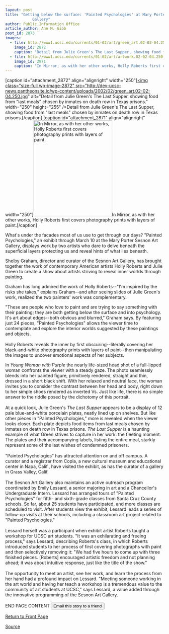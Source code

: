 ```yaml
---
layout: post
title: "Getting below the surface: 'Painted Psychologies' at Mary Porter Sesnon Art
			Gallery"
author: Public Information Office
article_author: Ann M. Gibb
post_id: 2873
images:
  - file: http://www1.ucsc.edu/currents/01-02/art/green_art.02-02-04.250.jpg
    image_id: 2872
    caption: "Detail from Julie Green's The Last Supper, showing food from 'last meals' chosen by inmates on death row in Texas prisons."
  - file: http://www1.ucsc.edu/currents/01-02/art/artwork.02-02-04.250.jpg
    image_id: 2871
    caption: "In Mirror, as with her other works, Holly Roberts first covers photography prints with layers of paint."
---
```


[caption id="attachment_2872" align="alignright" width="250"]<a href="http://dev-ucsc-news.pantheonsite.io/wp-content/uploads/2002/02/green_art.02-02-04.250.jpg"><img class="size-full wp-image-2872" src="http://dev-ucsc-news.pantheonsite.io/wp-content/uploads/2002/02/green_art.02-02-04.250.jpg" alt="Detail from Julie Green's The Last Supper, showing food from "last meals" chosen by inmates on death row in Texas prisons." width="250" height="255" /></a>Detail from Julie Green's The Last Supper, showing food from "last meals" chosen by inmates on death row in Texas prisons.[/caption]
[caption id="attachment_2871" align="alignright" width="250"]<a href="http://dev-ucsc-news.pantheonsite.io/wp-content/uploads/2002/02/artwork.02-02-04.250.jpg"><img class="size-full wp-image-2871" src="http://dev-ucsc-news.pantheonsite.io/wp-content/uploads/2002/02/artwork.02-02-04.250.jpg" alt="In Mirror, as with her other works, Holly Roberts first covers photography prints with layers of paint." width="250" height="305" /></a>In Mirror, as with her other works, Holly Roberts first covers photography prints with layers of paint.[/caption]
<p>
  What's under the facades most of us use to get through our days? "Painted Psychologies," an exhibit through March 10 at the Mary Porter Sesnon Art Gallery, displays work by two artists who dare to delve beneath the superficial layers protecting us and reveal hints of what lies beneath.
</p>Shelby Graham, director and curator of the Sesnon Art Gallery, has brought together the work of contemporary American artists Holly Roberts and Julie Green to create a show about artists striving to reveal inner worlds through painting.
<p>
  Graham has long admired the work of Holly Roberts--"I'm inspired by the risks she takes," explains Graham--and after seeing slides of Julie Green's work, realized the two painters' work was complementary.
</p>
<p>
  "These are people who love to paint and are trying to say something with their painting; they are both getting below the surface and into psychology. It's art about edges--both obvious and blurred," Graham says. By featuring just 24 pieces, "Painted Psychologies" allows the viewer time to contemplate and explore the interior worlds suggested by these paintings and objects.<br>
  <br>
  Holly Roberts reveals the inner by first obscuring--literally covering her black-and-white photography prints with layers of paint--then manipulating the images to uncover emotional aspects of her subjects.
</p>
<p>
  In <i>Young Woman with Purple</i> the nearly life-sized head shot of a full-lipped woman confronts the viewer with a steady gaze. The photo seamlessly blends into her painted figure, primitively rendered, straight and thin, dressed in a short black shift. With her relaxed and neutral face, the woman invites you to consider the contrast between her head and body, right down to her simple shoes rendered as inverted Vs. Just like life, there is no simple answer to the riddle posed by the dichotomy of this portrait.<br>
  <br>
  At a quick look, Julie Green's <i>The Last Supper</i> appears to be a display of 12 pale blue-and-white porcelain plates, neatly lined up on shelves. But like other pieces in "Painted Psychologies," more is revealed when the viewer looks closer. Each plate depicts food items from last meals chosen by inmates on death row in Texas prisons<i>. The Last Supper</i> is a haunting example of what Green strives to capture in her work: the fleeting moment. The plates and their accompanying labels, listing the entire meal, starkly represent some of the last wishes of condemned prisoners.<br>
  <br>
  "Painted Psychologies" has attracted attention on and off campus. A curator and a registrar from Copia, a new cultural museum and educational center in Napa, Calif., have visited the exhibit, as has the curator of a gallery in Grass Valley, Calif.<br>
  <br>
  The Sesnon Art Gallery also maintains an active outreach program coordinated by Emily Lessard, a senior majoring in art and a Chancellor's Undergraduate Intern. Lessard has arranged tours of "Painted Psychologies" for fifth- and sixth-grade classes from Santa Cruz County schools. So far, about 25 students have participated, and more classes are scheduled to visit. After students view the exhibit, Lessard leads a series of follow-up visits at their schools, including a classroom art project related to "Painted Psychologies."<br>
  <br>
  Lessard herself was a participant when exhibit artist Roberts taught a workshop for UCSC art students. "It was an exhilarating and freeing process," says Lessard, describing Roberts's class, in which Roberts introduced students to her process of first covering photographs with paint and then selectively removing it: "We had five hours to come up with three finished pieces. [Roberts] encouraged artistic freedom and not planning ahead; it was about intuitive response, just like the title of the show."<br>
  <br>
  The opportunity to meet an artist, see her work, and learn the process from her hand had a profound impact on Lessard. "Meeting someone working in the art world and having her teach a workshop is a tremendous value to the community of art students at UCSC," says Lessard, a value added through the innovative programming of the Sesnon Art Gallery.<br>
  <br>
  END PAGE CONTENT <input name="t1" size="-1" type="hidden"> <input type="submit" value="Email this story to a friend">
</p>
<p>
  <a href="../../index.html">Return to Front Page</a> <img align="bottom" alt=" " border="0" height="1" src="../../images/trans.gif" width="385">
</p>
<p><a href="http://www1.ucsc.edu/currents/01-02/02-04/exhibit.html" title="Permalink to exhibit">Source</a></p>
